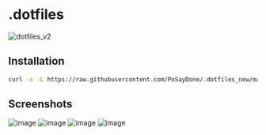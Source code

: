 # .dotfiles
![dotfiles_v2](https://user-images.githubusercontent.com/29358657/164911753-58d37470-6ae5-4bc8-b492-52f0ecda795a.png)

## Installation
```bash
curl -s -L https://raw.githubusercontent.com/PoSayDone/.dotfiles_new/main/install.sh | bash
```

## Screenshots
![image](https://user-images.githubusercontent.com/29358657/165128797-7b88504d-ae6a-4ee5-9309-87fe5dd8f7ec.png)
![image](https://user-images.githubusercontent.com/29358657/165129082-6813b74d-7389-48f1-846f-2aca4166289e.png)
![image](https://user-images.githubusercontent.com/29358657/165129144-b056cf38-7adf-4ba0-b175-9d6f69089f85.png)
![image](https://user-images.githubusercontent.com/29358657/165129474-da6745cf-d01f-40f9-afb6-6c3ad833cba7.png)
